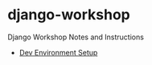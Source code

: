 # django-workshop
Django Workshop Notes and Instructions
- [Dev Environment Setup](https://github.com/codemickeycode/django-workshop/blob/master/dev_env_setup.md)
